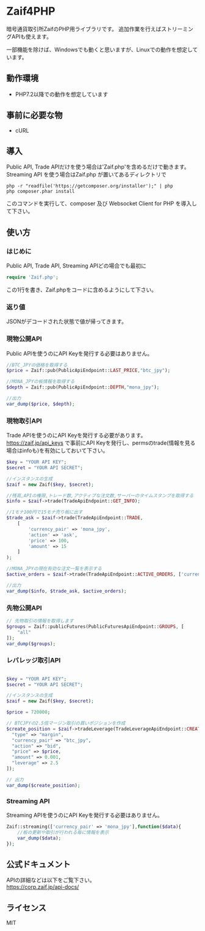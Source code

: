 # Zaif4PHP

暗号通貨取引所ZaifのPHP用ライブラリです。
追加作業を行えばストリーミングAPIも使えます。

一部機能を除けば、Windowsでも動くと思いますが、Linuxでの動作を想定しています。

## 動作環境
- PHP7.2以降での動作を想定しています

## 事前に必要な物
- cURL

## 導入
Public API, Trade APIだけを使う場合は'Zaif.php'を含めるだけで動きます。
Streaming API を使う場合はZaif.php が置いてあるディレクトリで
```
php -r "readfile('https://getcomposer.org/installer');" | php
php composer.phar install
```
このコマンドを実行して、composer 及び Websocket Client for PHP を導入して下さい。

## 使い方

### はじめに

Public API, Trade API, Streaming APIどの場合でも最初に
```php
require 'Zaif.php';
```
この1行を書き、Zaif.phpをコードに含めるようにして下さい。

### 返り値
JSONがデコードされた状態で値が帰ってきます。

### 現物公開API

Public APIを使うのにAPI Keyを発行する必要はありません。
```php
//BTC_JPYの価格を取得する
$price = Zaif::pub(PublicApiEndpoint::LAST_PRICE,"btc_jpy");

//MONA_JPYの板情報を取得する
$depth = Zaif::pub(PublicApiEndpoint::DEPTH,"mona_jpy");

//出力
var_dump($price, $depth);
```
### 現物取引API

Trade APIを使うのにAPI Keyを発行する必要があります。
https://zaif.jp/api_keys で事前にAPI Keyを発行し、permsのtrade(情報を見る場合はinfoも)を有効にしておいて下さい。
```php
$key = "YOUR API KEY";
$secret = "YOUR API SECRET";

//インスタンスの生成
$zaif = new Zaif($key, $secret);

//残高,APIの権限,トレード数,アクティブな注文数,サーバーのタイムスタンプを取得する
$info = $zaif->trade(TradeApiEndpoint::GET_INFO);

//1モナ100円で15モナ売り板に出す
$trade_ask = $zaif->trade(TradeApiEndpoint::TRADE,
	[
		'currency_pair' => 'mona_jpy',
		'action' => 'ask',
		'price' => 100,
		'amount' => 15 
	]
);

//MONA_JPYの現在有効な注文一覧を表示する
$active_orders = $zaif->trade(TradeApiEndpoint::ACTIVE_ORDERS, ['currency_pair' => 'mona_jpy']);

//出力
var_dump($info, $trade_ask, $active_orders);
```

### 先物公開API

```php
// 先物取引の情報を取得します
$groups = Zaif::publicFutures(PublicFuturesApiEndpoint::GROUPS, [
    "all"
]);
var_dump($groups);
```

### レバレッジ取引API

```php

$key = "YOUR API KEY";
$secret = "YOUR API SECRET";

//インスタンスの生成
$zaif = new Zaif($key, $secret);

$price = 720000;

// BTCJPYの2.5倍マージン取引の買いポジションを作成
$create_position = $zaif->tradeLeverage(TradeLeverageApiEndpoint::CREATE_POSITION, [
  "type" => "margin",
  "currency_pair" => "btc_jpy",
  "action" => "bid",
  "price" => $price,
  "amount" => 0.001,
  "leverage" => 2.5
]);

// 出力
var_dump($create_position);

```

### Streaming API

Streaming APIを使うのにAPI Keyを発行する必要はありません。
```php
Zaif::streaming(['currency_pair' => 'mona_jpy'],function($data){
	//板の更新や取引が行われる毎に情報を表示
	var_dump($data);
});
```
## 公式ドキュメント
APIの詳細などは以下をご覧下さい。  
https://corp.zaif.jp/api-docs/

## ライセンス
MIT
